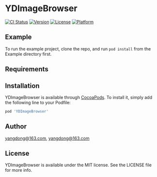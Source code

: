 # YDImageBrowser

[![CI Status](https://img.shields.io/travis/yangdong@163.com/YDImageBrowser.svg?style=flat)](https://travis-ci.org/yangdong@163.com/YDImageBrowser)
[![Version](https://img.shields.io/cocoapods/v/YDImageBrowser.svg?style=flat)](https://cocoapods.org/pods/YDImageBrowser)
[![License](https://img.shields.io/cocoapods/l/YDImageBrowser.svg?style=flat)](https://cocoapods.org/pods/YDImageBrowser)
[![Platform](https://img.shields.io/cocoapods/p/YDImageBrowser.svg?style=flat)](https://cocoapods.org/pods/YDImageBrowser)

## Example

To run the example project, clone the repo, and run `pod install` from the Example directory first.

## Requirements

## Installation

YDImageBrowser is available through [CocoaPods](https://cocoapods.org). To install
it, simply add the following line to your Podfile:

```ruby
pod 'YDImageBrowser'
```

## Author

yangdong@163.com, yangdong@163.com

## License

YDImageBrowser is available under the MIT license. See the LICENSE file for more info.

